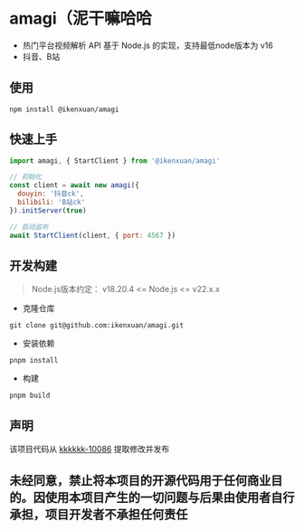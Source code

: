 # amagi（泥干嘛哈哈
* 热门平台视频解析 API 基于 Node.js 的实现，支持最低node版本为 v16
* 抖音、B站

## 使用
```
npm install @ikenxuan/amagi
```
## 快速上手
```js
import amagi, { StartClient } from '@ikenxuan/amagi'

// 初始化
const client = await new amagi({
  douyin: '抖音ck',
  bilibili: 'B站ck'
}).initServer(true)

// 启动监听
await StartClient(client, { port: 4567 })
```
## 开发构建
> Node.js版本约定：
> v18.20.4 <= Node.js  <= v22.x.x
* 克隆仓库
```
git clone git@github.com:ikenxuan/amagi.git
```
* 安装依赖
```
pnpm install
```
* 构建
```
pnpm build
```

## 声明
该项目代码从 [kkkkkk-10086](https://github.com/ikenxuan/kkkkkk-10086) 提取修改并发布

<h2>未经同意，禁止将本项目的开源代码用于任何商业目的。因使用本项目产生的一切问题与后果由使用者自行承担，项目开发者不承担任何责任</h2>